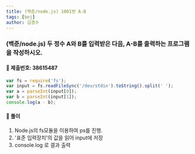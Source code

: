 ```yaml
---
title: (백준/node.js) 1001번 A-B
tags: [boj]
author: 김경수
---
```


### (백준/node.js) 두 정수 A와 B를 입력받은 다음, A-B를 출력하는 프로그램을 작성하시오.
#### 📌 제출번호: 38615487
``` js
var fs = require('fs');
var input = fs.readFileSync('/dev/stdin').toString().split(' ');
var a = parseInt(input[0]);
var b = parseInt(input[1]);
console.log(a - b);
```

#### 📌 풀이
1. Node.js의 fs모듈을 이용하여 ps를 진행.
2. '표준 입력장치'의 값을 읽어 input에 저장
3. console.log 로 결과 출력